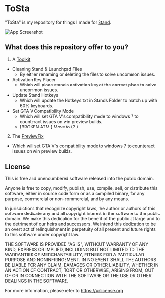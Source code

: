 
# ToSta

"ToSta" is my repository for things I made for [Stand](https://stand.gg/). 

![App Screenshot](https://i.ibb.co/hKWm4xm/new.webp)


## What does this repository offer to you?

1. A [Toolkit](https://github.com/AXOca/ToSta/tree/main/Toolkit)
- Cleaning Stand & Launchpad Files
   - By either renaming or deleting the files to solve uncommon issues.
- Activation Key Placer
   - Which will place stand's activation key at the correct place to solve uncommon issues.
- Update Stand Hotkeys
   - Which will update the Hotkeys.txt in Stands Folder to match up with 60% keyboards.
- Set GTA V Compatibility Mode
   - Which will set GTA V's compatibility mode to windows 7 to counteract issues on win preview builds.
   - [BROKEN ATM.] Move to (2.)

2. The [PreviewFix](https://github.com/AXOca/ToSta/tree/main/PreviewFix)
- Which will set GTA V's compatibility mode to windows 7 to counteract issues on win preview builds.
## License

This is free and unencumbered software released into the public domain.

Anyone is free to copy, modify, publish, use, compile, sell, or
distribute this software, either in source code form or as a compiled
binary, for any purpose, commercial or non-commercial, and by any
means.

In jurisdictions that recognize copyright laws, the author or authors
of this software dedicate any and all copyright interest in the
software to the public domain. We make this dedication for the benefit
of the public at large and to the detriment of our heirs and
successors. We intend this dedication to be an overt act of
relinquishment in perpetuity of all present and future rights to this
software under copyright law.

THE SOFTWARE IS PROVIDED "AS IS", WITHOUT WARRANTY OF ANY KIND,
EXPRESS OR IMPLIED, INCLUDING BUT NOT LIMITED TO THE WARRANTIES OF
MERCHANTABILITY, FITNESS FOR A PARTICULAR PURPOSE AND NONINFRINGEMENT.
IN NO EVENT SHALL THE AUTHORS BE LIABLE FOR ANY CLAIM, DAMAGES OR
OTHER LIABILITY, WHETHER IN AN ACTION OF CONTRACT, TORT OR OTHERWISE,
ARISING FROM, OUT OF OR IN CONNECTION WITH THE SOFTWARE OR THE USE OR
OTHER DEALINGS IN THE SOFTWARE.

For more information, please refer to <https://unlicense.org>
